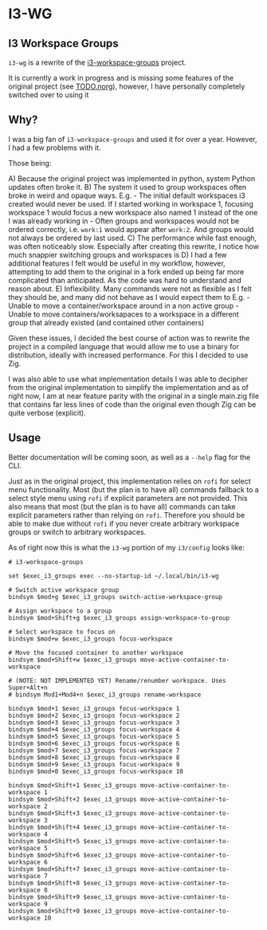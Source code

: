 # I3-WG

## I3 Workspace Groups

`i3-wg` is a rewrite of the [i3-workspace-groups](https://github.com/infokiller/i3-workspace-groups) project.

It is currently a work in progress and is missing some features of the original project (see [TODO.norg](./TODO.norg)), however, I have personally completely switched over to using it

## Why?

I was a big fan of `i3-workspace-groups` and used it for over a year. However, I had a few problems with it.

Those being:

A) Because the original project was implemented in python, system Python updates often broke it.
B) The system it used to group workspaces often broke in weird and opaque ways. E.g.
    - The initial default workspaces i3 created would never be used. If I started working in workspace 1, focusing workspace 1 would focus a new workspace also named 1 instead of the one I was already working in
    - Often groups and workspaces would not be ordered correctly, i.e. `work:1` would appear after `work:2`. And groups would not always be ordered by last used.
C) The performance while fast enough, was often noticeably slow. Especially after creating this rewrite, I notice how much snappier switching groups and workspaces is
D) I had a few additional features I felt would be useful in my workflow, however, attempting to add them to the original in a fork ended up being far more complicated than anticipated. As the code was hard to understand and reason about.
E) Inflexibility. Many commands were not as flexible as I felt they should be, and many did not behave as I would expect them to E.g.
    - Unable to move a container/workspace around in a non active group
    - Unable to move containers/worksapaces to a workspace in a different group that already existed (and contained other containers)

Given these issues, I decided the best course of action was to rewrite the project in a compiled language that would allow me to use a binary for distribution, ideally with increased performance. For this I decided to use Zig.

I was also able to use what implementation details I was able to decipher from the original implementation to simplify the implementation and as of right now, I am at near feature parity with the original in a single main.zig file that contains far less lines of code than the original even though Zig can be quite verbose (explicit).


## Usage

Better documentation will be coming soon, as well as a `--help` flag for the CLI.

Just as in the original project, this implementation relies on `rofi` for select menu functionality.
Most (but the plan is to have all) commands fallback to a select style menu using `rofi` if explicit parameters are not provided.
This also means that most (but the plan is to have all) commands can take explicit parameters rather than relying on `rofi`.
Therefore you should be able to make due without `rofi` if you never create arbitrary workspace groups or switch to arbitrary workspaces.

As of right now this is what the `i3-wg` portion of my `i3/config` looks like:

```
# i3-workspace-groups

set $exec_i3_groups exec --no-startup-id ~/.local/bin/i3-wg

# Switch active workspace group
bindsym $mod+g $exec_i3_groups switch-active-workspace-group

# Assign workspace to a group
bindsym $mod+Shift+g $exec_i3_groups assign-workspace-to-group

# Select workspace to focus on
bindsym $mod+w $exec_i3_groups focus-workspace

# Move the focused container to another workspace
bindsym $mod+Shift+w $exec_i3_groups move-active-container-to-workspace

# (NOTE: NOT IMPLEMENTED YET) Rename/renumber workspace. Uses Super+Alt+n 
# bindsym Mod1+Mod4+n $exec_i3_groups rename-workspace

bindsym $mod+1 $exec_i3_groups focus-workspace 1
bindsym $mod+2 $exec_i3_groups focus-workspace 2
bindsym $mod+3 $exec_i3_groups focus-workspace 3
bindsym $mod+4 $exec_i3_groups focus-workspace 4
bindsym $mod+5 $exec_i3_groups focus-workspace 5
bindsym $mod+6 $exec_i3_groups focus-workspace 6
bindsym $mod+7 $exec_i3_groups focus-workspace 7
bindsym $mod+8 $exec_i3_groups focus-workspace 8
bindsym $mod+9 $exec_i3_groups focus-workspace 9
bindsym $mod+0 $exec_i3_groups focus-workspace 10

bindsym $mod+Shift+1 $exec_i3_groups move-active-container-to-workspace 1
bindsym $mod+Shift+2 $exec_i3_groups move-active-container-to-workspace 2
bindsym $mod+Shift+3 $exec_i3_groups move-active-container-to-workspace 3
bindsym $mod+Shift+4 $exec_i3_groups move-active-container-to-workspace 4
bindsym $mod+Shift+5 $exec_i3_groups move-active-container-to-workspace 5
bindsym $mod+Shift+6 $exec_i3_groups move-active-container-to-workspace 6
bindsym $mod+Shift+7 $exec_i3_groups move-active-container-to-workspace 7
bindsym $mod+Shift+8 $exec_i3_groups move-active-container-to-workspace 8
bindsym $mod+Shift+9 $exec_i3_groups move-active-container-to-workspace 9
bindsym $mod+Shift+0 $exec_i3_groups move-active-container-to-workspace 10
```
